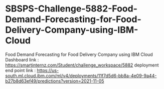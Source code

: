 # SBSPS-Challenge-5882-Food-Demand-Forecasting-for-Food-Delivery-Company-using-IBM-Cloud
Food Demand Forecasting for Food Delivery Company using IBM Cloud
Dashboard link : https://smartinternz.com/Student/challenge_workspace/5882
deployment end point link : https://us-south.ml.cloud.ibm.com/ml/v4/deployments/11f7d5d6-bb8a-4e09-9a44-b27b8d63ef49/predictions?version=2021-11-05
